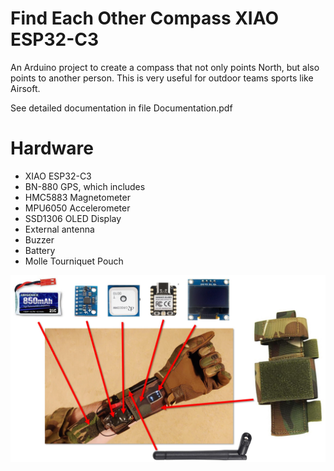 # Find Each Other Compass XIAO ESP32-C3
An Arduino project to create a compass that not only points North, but also points to another person. This is very useful for outdoor teams sports like Airsoft.

See detailed documentation in file Documentation.pdf

# Hardware
* XIAO ESP32-C3
* BN-880 GPS, which includes
* HMC5883 Magnetometer
* MPU6050 Accelerometer
* SSD1306 OLED Display
* External antenna
* Buzzer
* Battery
* Molle Tourniquet Pouch

![Image1](https://github.com/ClaudeMarais/FindEachOtherCompass_ESP32-C3/blob/main/Images/image1.jpg?raw=true)